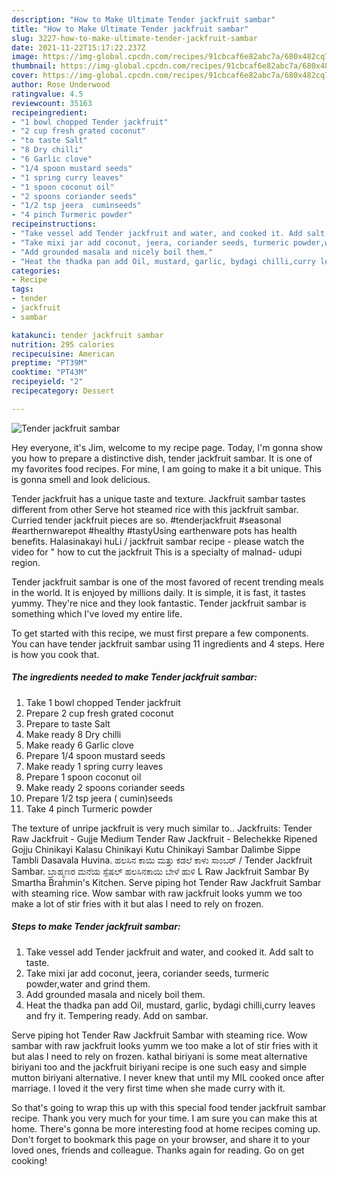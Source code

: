 ```yaml
---
description: "How to Make Ultimate Tender jackfruit sambar"
title: "How to Make Ultimate Tender jackfruit sambar"
slug: 3227-how-to-make-ultimate-tender-jackfruit-sambar
date: 2021-11-22T15:17:22.237Z
image: https://img-global.cpcdn.com/recipes/91cbcaf6e82abc7a/680x482cq70/tender-jackfruit-sambar-recipe-main-photo.jpg
thumbnail: https://img-global.cpcdn.com/recipes/91cbcaf6e82abc7a/680x482cq70/tender-jackfruit-sambar-recipe-main-photo.jpg
cover: https://img-global.cpcdn.com/recipes/91cbcaf6e82abc7a/680x482cq70/tender-jackfruit-sambar-recipe-main-photo.jpg
author: Rose Underwood
ratingvalue: 4.5
reviewcount: 35163
recipeingredient:
- "1 bowl chopped Tender jackfruit"
- "2 cup fresh grated coconut"
- "to taste Salt"
- "8 Dry chilli"
- "6 Garlic clove"
- "1/4 spoon mustard seeds"
- "1 spring curry leaves"
- "1 spoon coconut oil"
- "2 spoons coriander seeds"
- "1/2 tsp jeera  cuminseeds"
- "4 pinch Turmeric powder"
recipeinstructions:
- "Take vessel add Tender jackfruit and water, and cooked it. Add salt to taste."
- "Take mixi jar add coconut, jeera, coriander seeds, turmeric powder,water and grind them."
- "Add grounded masala and nicely boil them."
- "Heat the thadka pan add Oil, mustard, garlic, bydagi chilli,curry leaves and fry it. Tempering ready. Add on sambar."
categories:
- Recipe
tags:
- tender
- jackfruit
- sambar

katakunci: tender jackfruit sambar 
nutrition: 295 calories
recipecuisine: American
preptime: "PT39M"
cooktime: "PT43M"
recipeyield: "2"
recipecategory: Dessert

---
```



![Tender jackfruit sambar](https://img-global.cpcdn.com/recipes/91cbcaf6e82abc7a/680x482cq70/tender-jackfruit-sambar-recipe-main-photo.jpg)

Hey everyone, it's Jim, welcome to my recipe page. Today, I'm gonna show you how to prepare a distinctive dish, tender jackfruit sambar. It is one of my favorites food recipes. For mine, I am going to make it a bit unique. This is gonna smell and look delicious.

Tender jackfruit has a unique taste and texture. Jackfruit sambar tastes different from other Serve hot steamed rice with this jackfruit sambar. Curried tender jackfruit pieces are so. #tenderjackfruit #seasonal #earthernwarepot #healthy #tastyUsing earthenware pots has health benefits. Halasinakayi huLi / jackfruit sambar recipe - please watch the video for &#34; how to cut the jackfruit This is a specialty of malnad- udupi region.

Tender jackfruit sambar is one of the most favored of recent trending meals in the world. It is enjoyed by millions daily. It is simple, it is fast, it tastes yummy. They're nice and they look fantastic. Tender jackfruit sambar is something which I've loved my entire life.


To get started with this recipe, we must first prepare a few components. You can have tender jackfruit sambar using 11 ingredients and 4 steps. Here is how you cook that.

<!--inarticleads1-->

##### The ingredients needed to make Tender jackfruit sambar:

1. Take 1 bowl chopped Tender jackfruit
1. Prepare 2 cup fresh grated coconut
1. Prepare to taste Salt
1. Make ready 8 Dry chilli
1. Make ready 6 Garlic clove
1. Prepare 1/4 spoon mustard seeds
1. Make ready 1 spring curry leaves
1. Prepare 1 spoon coconut oil
1. Make ready 2 spoons coriander seeds
1. Prepare 1/2 tsp jeera ( cumin)seeds
1. Take 4 pinch Turmeric powder


The texture of unripe jackfruit is very much similar to.. Jackfruits: Tender Raw Jackfruit - Gujje Medium Tender Raw Jackfruit - Belechekke Ripened Gojju Chinikayi Kalasu Chinikayi Kutu Chinikayi Sambar Dalimbe Sippe Tambli Dasavala Huvina. ಹಲಸಿನ ಕಾಯಿ ಮತ್ತು ಕಡಲೆ ಕಾಳು ಸಾಂಬರ್ / Tender Jackfruit Sambar. ಬ್ರಾಹ್ಮಣರ ಮನೆಯ ಸ್ಪೆಷಲ್ ಹಲಸಿನಕಾಯಿ ಬೇಳೆ ಹುಳಿ L Raw Jackfruit Sambar By Smartha Brahmin&#39;s Kitchen. Serve piping hot Tender Raw Jackfruit Sambar with steaming rice. Wow sambar with raw jackfruit looks yumm we too make a lot of stir fries with it but alas I need to rely on frozen. 

<!--inarticleads2-->

##### Steps to make Tender jackfruit sambar:

1. Take vessel add Tender jackfruit and water, and cooked it. Add salt to taste.
1. Take mixi jar add coconut, jeera, coriander seeds, turmeric powder,water and grind them.
1. Add grounded masala and nicely boil them.
1. Heat the thadka pan add Oil, mustard, garlic, bydagi chilli,curry leaves and fry it. Tempering ready. Add on sambar.


Serve piping hot Tender Raw Jackfruit Sambar with steaming rice. Wow sambar with raw jackfruit looks yumm we too make a lot of stir fries with it but alas I need to rely on frozen. kathal biriyani is some meat alternative biriyani too and the jackfruit biriyani recipe is one such easy and simple mutton biriyani alternative. I never knew that until my MIL cooked once after marriage. I loved it the very first time when she made curry with it. 

So that's going to wrap this up with this special food tender jackfruit sambar recipe. Thank you very much for your time. I am sure you can make this at home. There's gonna be more interesting food at home recipes coming up. Don't forget to bookmark this page on your browser, and share it to your loved ones, friends and colleague. Thanks again for reading. Go on get cooking!
